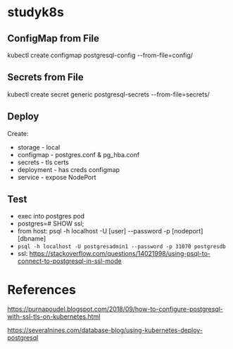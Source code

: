 # studyk8s
## ConfigMap from File
kubectl create configmap postgresql-config --from-file=config/ 

## Secrets from File
kubectl create secret generic postgresql-secrets --from-file=secrets/ 


## Deploy
Create:
* storage - local
* configmap - postgres.conf & pg_hba.conf
* secrets - tls certs
* deployment - has creds configmap
* service - expose NodePort

## Test
* exec into postgres pod
* postgres=# SHOW ssl;
* from host: psql -h localhost -U [user] --password -p [nodeport] [dbname]
* `psql -h localhost -U postgresadmin1 --password -p 31070 postgresdb`
* ssl: https://stackoverflow.com/questions/14021998/using-psql-to-connect-to-postgresql-in-ssl-mode


# References
https://purnapoudel.blogspot.com/2018/09/how-to-configure-postgresql-with-ssl-tls-on-kubernetes.html

https://severalnines.com/database-blog/using-kubernetes-deploy-postgresql